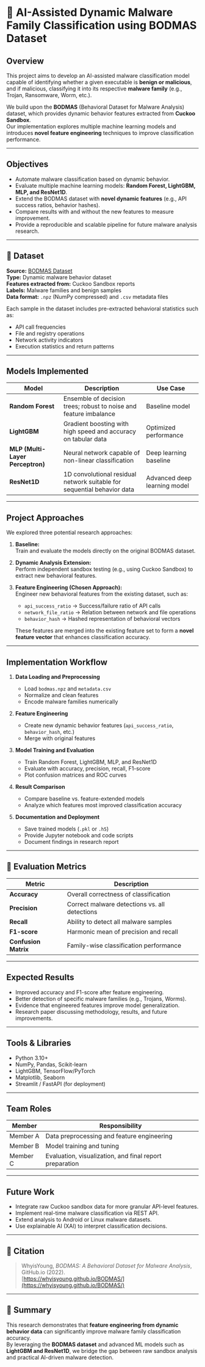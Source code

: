 # 🧠 AI-Assisted Dynamic Malware Family Classification using BODMAS Dataset

##  Overview

This project aims to develop an AI-assisted malware classification model capable of identifying whether a given executable is **benign or malicious**, and if malicious, classifying it into its respective **malware family** (e.g., Trojan, Ransomware, Worm, etc.).

We build upon the **BODMAS** (Behavioral Dataset for Malware Analysis) dataset, which provides dynamic behavior features extracted from **Cuckoo Sandbox**.  
Our implementation explores multiple machine learning models and introduces **novel feature engineering** techniques to improve classification performance.

---

##  Objectives

- Automate malware classification based on dynamic behavior.
- Evaluate multiple machine learning models: **Random Forest, LightGBM, MLP, and ResNet1D**.
- Extend the BODMAS dataset with **novel dynamic features** (e.g., API success ratios, behavior hashes).
- Compare results with and without the new features to measure improvement.
- Provide a reproducible and scalable pipeline for future malware analysis research.

---

## 📂 Dataset

**Source:** [BODMAS Dataset](https://whyisyoung.github.io/BODMAS/)  
**Type:** Dynamic malware behavior dataset  
**Features extracted from:** Cuckoo Sandbox reports  
**Labels:** Malware families and benign samples  
**Data format:** `.npz` (NumPy compressed) and `.csv` metadata files

Each sample in the dataset includes pre-extracted behavioral statistics such as:
- API call frequencies
- File and registry operations
- Network activity indicators
- Execution statistics and return patterns

---

##  Models Implemented

| Model | Description | Use Case |
|-------|--------------|----------|
| **Random Forest** | Ensemble of decision trees; robust to noise and feature imbalance | Baseline model |
| **LightGBM** | Gradient boosting with high speed and accuracy on tabular data | Optimized performance |
| **MLP (Multi-Layer Perceptron)** | Neural network capable of non-linear classification | Deep learning baseline |
| **ResNet1D** | 1D convolutional residual network suitable for sequential behavior data | Advanced deep learning model |

---

##  Project Approaches

We explored three potential research approaches:

1. **Baseline:**  
   Train and evaluate the models directly on the original BODMAS dataset.

2. **Dynamic Analysis Extension:**  
   Perform independent sandbox testing (e.g., using Cuckoo Sandbox) to extract new behavioral features.

3. **Feature Engineering (Chosen Approach):**  
   Engineer new behavioral features from the existing dataset, such as:
   - `api_success_ratio` → Success/failure ratio of API calls  
   - `network_file_ratio` → Relation between network and file operations  
   - `behavior_hash` → Hashed representation of behavioral vectors  

   These features are merged into the existing feature set to form a **novel feature vector** that enhances classification accuracy.

---

##  Implementation Workflow

1. **Data Loading and Preprocessing**
   - Load `bodmas.npz` and `metadata.csv`
   - Normalize and clean features
   - Encode malware families numerically

2. **Feature Engineering**
   - Create new dynamic behavior features (`api_success_ratio`, `behavior_hash`, etc.)
   - Merge with original features

3. **Model Training and Evaluation**
   - Train Random Forest, LightGBM, MLP, and ResNet1D
   - Evaluate with accuracy, precision, recall, F1-score
   - Plot confusion matrices and ROC curves

4. **Result Comparison**
   - Compare baseline vs. feature-extended models
   - Analyze which features most improved classification accuracy

5. **Documentation and Deployment**
   - Save trained models (`.pkl` or `.h5`)
   - Provide Jupyter notebook and code scripts
   - Document findings in research report

---

## 🧠 Evaluation Metrics

| Metric | Description |
|--------|--------------|
| **Accuracy** | Overall correctness of classification |
| **Precision** | Correct malware detections vs. all detections |
| **Recall** | Ability to detect all malware samples |
| **F1-score** | Harmonic mean of precision and recall |
| **Confusion Matrix** | Family-wise classification performance |

---

## Expected Results

- Improved accuracy and F1-score after feature engineering.  
- Better detection of specific malware families (e.g., Trojans, Worms).  
- Evidence that engineered features improve model generalization.  
- Research paper discussing methodology, results, and future improvements.

---

##  Tools & Libraries

- Python 3.10+  
- NumPy, Pandas, Scikit-learn  
- LightGBM, TensorFlow/PyTorch  
- Matplotlib, Seaborn  
- Streamlit / FastAPI (for deployment)

---

##  Team Roles

| Member | Responsibility |
|---------|----------------|
| Member A | Data preprocessing and feature engineering |
| Member B | Model training and tuning |
| Member C | Evaluation, visualization, and final report preparation |

---

##  Future Work

- Integrate raw Cuckoo sandbox data for more granular API-level features.  
- Implement real-time malware classification via REST API.  
- Extend analysis to Android or Linux malware datasets.  
- Use explainable AI (XAI) to interpret classification decisions.

---

## 📝 Citation

> WhyisYoung, *BODMAS: A Behavioral Dataset for Malware Analysis*, GitHub.io (2022).  
> [https://whyisyoung.github.io/BODMAS/](https://whyisyoung.github.io/BODMAS/)

---

## 🏁 Summary

This research demonstrates that **feature engineering from dynamic behavior data** can significantly improve malware family classification accuracy.  
By leveraging the **BODMAS dataset** and advanced ML models such as **LightGBM and ResNet1D**, we bridge the gap between raw sandbox analysis and practical AI-driven malware detection.
